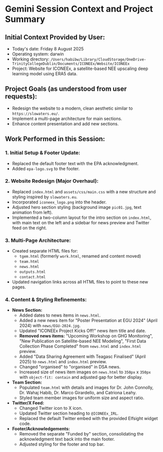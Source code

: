 # Gemini Session Context and Project Summary

## Initial Context Provided by User:
- Today's date: Friday 8 August 2025
- Operating system: darwin
- Working directory: `/Users/habibw/Library/CloudStorage/OneDrive-TrinityCollegeDublin/Documents/ICONEEx/Website/ICONEEx`
- Project: Website for ICONEEx, a satellite-based NEE upscaling deep learning model using ERA5 data.

## Project Goals (as understood from user requests):
- Redesign the website to a modern, clean aesthetic similar to `https://slowaters.eu/`.
- Implement a multi-page architecture for main sections.
- Enhance content presentation and add new sections.

## Work Performed in this Session:

### 1. Initial Setup & Footer Update:
- Replaced the default footer text with the EPA acknowledgment.
- Added `epa-logo.svg` to the footer.

### 2. Website Redesign (Major Overhaul):
- Replaced `index.html` and `assets/css/main.css` with a new structure and styling inspired by `slowaters.eu`.
- Incorporated `iconeex_logo.png` into the header.
- Adjusted hero section styling (background image `pic01.jpg`, text animation from left).
- Implemented a two-column layout for the intro section on `index.html`, with main text on the left and a sidebar for news preview and Twitter feed on the right.

### 3. Multi-Page Architecture:
- Created separate HTML files for:
    - `tgem.html` (formerly `work.html`, renamed and content moved)
    - `team.html`
    - `news.html`
    - `outputs.html`
    - `contact.html`
- Updated navigation links across all HTML files to point to these new pages.

### 4. Content & Styling Refinements:
- **News Section:**
    - Added dates to news items in `news.html`.
    - Added a new news item for "Poster Presentation at EGU 2024" (April 2024) with `news/EGU-2024.jpg`.
    - Updated "ICONEEx Project Kicks Off!" news item title and date.
    - **Removed news items:** "Upcoming Workshop on GHG Monitoring", "New Publication on Satellite-based NEE Modeling", "First Data Collection Phase Completed" from `news.html` and `index.html` preview.
    - Added "Data Sharing Agreement with Teagasc Finalised" (April 2025) to `news.html` and `index.html` preview.
    - Changed "organised" to "organised" in DSA news.
    - Increased size of news item images on `news.html` to `350px` x `350px` with `object-fit: contain` and adjusted gap for better display.
- **Team Section:**
    - Populated `team.html` with details and images for Dr. John Connolly, Dr. Wahaj Habib, Dr. Marco Girardello, and Catriona Leahy.
    - Styled team member images for uniform size and aspect ratio.
- **Twitter/X Feed:**
    - Changed Twitter icon to X icon.
    - Updated Twitter section heading to `@ICONEEx_IRL`.
    - Replaced the default Twitter embed with the provided Elfsight widget code.
- **Footer/Acknowledgements:**
    - Removed the separate "Funded by" section, consolidating the acknowledgment text back into the main footer.
    - Adjusted styling for the footer and top bar.